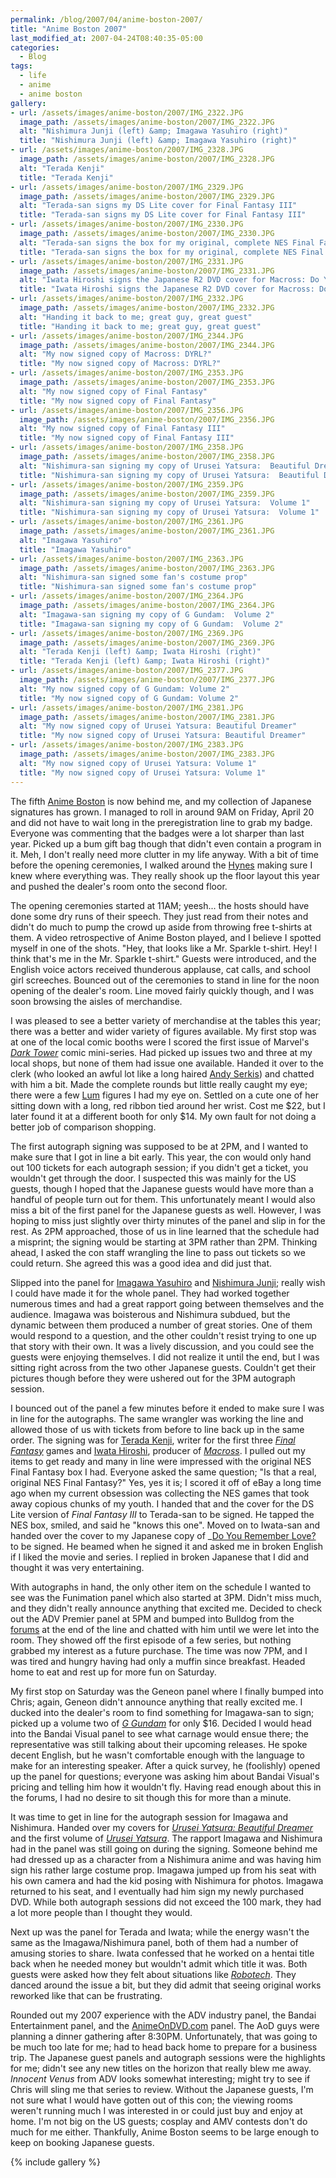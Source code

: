 ```yaml
---
permalink: /blog/2007/04/anime-boston-2007/
title: "Anime Boston 2007"
last_modified_at: 2007-04-24T08:40:35-05:00
categories:
  - Blog
tags:
  - life
  - anime
  - anime boston
gallery:
- url: /assets/images/anime-boston/2007/IMG_2322.JPG
  image_path: /assets/images/anime-boston/2007/IMG_2322.JPG
  alt: "Nishimura Junji (left) &amp; Imagawa Yasuhiro (right)"
  title: "Nishimura Junji (left) &amp; Imagawa Yasuhiro (right)"
- url: /assets/images/anime-boston/2007/IMG_2328.JPG
  image_path: /assets/images/anime-boston/2007/IMG_2328.JPG
  alt: "Terada Kenji"
  title: "Terada Kenji"
- url: /assets/images/anime-boston/2007/IMG_2329.JPG
  image_path: /assets/images/anime-boston/2007/IMG_2329.JPG
  alt: "Terada-san signs my DS Lite cover for Final Fantasy III"
  title: "Terada-san signs my DS Lite cover for Final Fantasy III"
- url: /assets/images/anime-boston/2007/IMG_2330.JPG
  image_path: /assets/images/anime-boston/2007/IMG_2330.JPG
  alt: "Terada-san signs the box for my original, complete NES Final Fantasy"
  title: "Terada-san signs the box for my original, complete NES Final Fantasy"
- url: /assets/images/anime-boston/2007/IMG_2331.JPG
  image_path: /assets/images/anime-boston/2007/IMG_2331.JPG
  alt: "Iwata Hiroshi signs the Japanese R2 DVD cover for Macross: Do You Remember Love?"
  title: "Iwata Hiroshi signs the Japanese R2 DVD cover for Macross: Do You Remember Love?"
- url: /assets/images/anime-boston/2007/IMG_2332.JPG
  image_path: /assets/images/anime-boston/2007/IMG_2332.JPG
  alt: "Handing it back to me; great guy, great guest"
  title: "Handing it back to me; great guy, great guest"
- url: /assets/images/anime-boston/2007/IMG_2344.JPG
  image_path: /assets/images/anime-boston/2007/IMG_2344.JPG
  alt: "My now signed copy of Macross: DYRL?"
  title: "My now signed copy of Macross: DYRL?"
- url: /assets/images/anime-boston/2007/IMG_2353.JPG
  image_path: /assets/images/anime-boston/2007/IMG_2353.JPG
  alt: "My now signed copy of Final Fantasy"
  title: "My now signed copy of Final Fantasy"
- url: /assets/images/anime-boston/2007/IMG_2356.JPG
  image_path: /assets/images/anime-boston/2007/IMG_2356.JPG
  alt: "My now signed copy of Final Fantasy III"
  title: "My now signed copy of Final Fantasy III"
- url: /assets/images/anime-boston/2007/IMG_2358.JPG
  image_path: /assets/images/anime-boston/2007/IMG_2358.JPG
  alt: "Nishimura-san signing my copy of Urusei Yatsura:  Beautiful Dreamer"
  title: "Nishimura-san signing my copy of Urusei Yatsura:  Beautiful Dreamer"
- url: /assets/images/anime-boston/2007/IMG_2359.JPG
  image_path: /assets/images/anime-boston/2007/IMG_2359.JPG
  alt: "Nishimura-san signing my copy of Urusei Yatsura:  Volume 1"
  title: "Nishimura-san signing my copy of Urusei Yatsura:  Volume 1"
- url: /assets/images/anime-boston/2007/IMG_2361.JPG
  image_path: /assets/images/anime-boston/2007/IMG_2361.JPG
  alt: "Imagawa Yasuhiro"
  title: "Imagawa Yasuhiro"
- url: /assets/images/anime-boston/2007/IMG_2363.JPG
  image_path: /assets/images/anime-boston/2007/IMG_2363.JPG
  alt: "Nishimura-san signed some fan's costume prop"
  title: "Nishimura-san signed some fan's costume prop"
- url: /assets/images/anime-boston/2007/IMG_2364.JPG
  image_path: /assets/images/anime-boston/2007/IMG_2364.JPG
  alt: "Imagawa-san signing my copy of G Gundam:  Volume 2"
  title: "Imagawa-san signing my copy of G Gundam:  Volume 2"
- url: /assets/images/anime-boston/2007/IMG_2369.JPG
  image_path: /assets/images/anime-boston/2007/IMG_2369.JPG
  alt: "Terada Kenji (left) &amp; Iwata Hiroshi (right)"
  title: "Terada Kenji (left) &amp; Iwata Hiroshi (right)"
- url: /assets/images/anime-boston/2007/IMG_2377.JPG
  image_path: /assets/images/anime-boston/2007/IMG_2377.JPG
  alt: "My now signed copy of G Gundam: Volume 2"
  title: "My now signed copy of G Gundam: Volume 2"
- url: /assets/images/anime-boston/2007/IMG_2381.JPG
  image_path: /assets/images/anime-boston/2007/IMG_2381.JPG
  alt: "My now signed copy of Urusei Yatsura: Beautiful Dreamer"
  title: "My now signed copy of Urusei Yatsura: Beautiful Dreamer"
- url: /assets/images/anime-boston/2007/IMG_2383.JPG
  image_path: /assets/images/anime-boston/2007/IMG_2383.JPG
  alt: "My now signed copy of Urusei Yatsura: Volume 1"
  title: "My now signed copy of Urusei Yatsura: Volume 1"
---
```


The fifth [Anime Boston](http://www.animeboston.com/) is now behind me, and my collection of Japanese signatures has grown.
I managed to roll in around 9AM on Friday, April 20 and did not have to wait long in the preregistration line to grab my
badge. Everyone was commenting that the badges were a lot sharper than last year. Picked up a bum gift bag though that
didn't even contain a program in it. Meh, I don't really need more clutter in my life anyway. With a bit of time before
the opening ceremonies, I walked around the [Hynes](http://www.mccahome.com/jhcc_dir.html) making sure I knew where
everything was. They really shook up the floor layout this year and pushed the dealer's room onto the second floor.

The opening ceremonies started at 11AM; yeesh... the hosts should have done some dry runs of their speech. They just read
from their notes and didn't do much to pump the crowd up aside from throwing free t-shirts at them. A video retrospective
of Anime Boston played, and I believe I spotted myself in one of the shots. "Hey, that looks like a Mr. Sparkle t-shirt.
Hey!  I think that's me in the Mr. Sparkle t-shirt." Guests were introduced, and the English voice actors received thunderous
applause, cat calls, and school girl screeches. Bounced out of the ceremonies to stand in line for the noon opening of
the dealer's room. Line moved fairly quickly though, and I was soon browsing the aisles of merchandise.

I was pleased to see a better variety of merchandise at the tables this year; there was a better and wider variety of
figures available. My first stop was at one of the local comic booths were I scored the first issue of Marvel's _[Dark Tower](http://en.wikipedia.org/wiki/The_Dark_Tower:_The_Gunslinger_Born)_
comic mini-series. Had picked up issues two and three at my local shops, but none of them had issue one available. Handed
it over to the clerk (who looked an awful lot like a long haired [Andy Serkis](http://www.imdb.com/name/nm0785227/)) and
chatted with him a bit. Made the complete rounds but little really caught my eye; there were a few [Lum](http://en.wikipedia.org/wiki/Lum_Invader)
figures I had my eye on. Settled on a cute one of her sitting down with a long, red ribbon tied around her wrist. Cost me
$22, but I later found it at a different booth for only $14. My own fault for not doing a better job of comparison shopping.

The first autograph signing was supposed to be at 2PM, and I wanted to make sure that I got in line a bit early. This year,
the con would only hand out 100 tickets for each autograph session; if you didn't get a ticket, you wouldn't get through
the door. I suspected this was mainly for the US guests, though I hoped that the Japanese guests would have more than a
handful of people turn out for them. This unfortunately meant I would also miss a bit of the first panel for the Japanese
guests as well. However, I was hoping to miss just slightly over thirty minutes of the panel and slip in for the rest. As
2PM approached, those of us in line learned that the schedule had a misprint; the signing would be starting at 3PM rather
than 2PM. Thinking ahead, I asked the con staff wrangling the line to pass out tickets so we could return. She agreed this
was a good idea and did just that.

Slipped into the panel for [Imagawa Yasuhiro](http://www.animenewsnetwork.com/encyclopedia/people.php?id=341) and
[Nishimura Junji](http://www.animenewsnetwork.com/encyclopedia/people.php?id=58); really wish I could have made it for
the whole panel. They had worked together numerous times and had a great rapport going between themselves and the audience.
Imagawa was boisterous and Nishimura subdued, but the dynamic between them produced a number of great stories. One of them
would respond to a question, and the other couldn't resist trying to one up that story with their own. It was a lively
discussion, and you could see the guests were enjoying themselves. I did not realize it until the end, but I was sitting
right across from the two other Japanese guests. Couldn't get their pictures though before they were ushered out for the
3PM autograph session.

I bounced out of the panel a few minutes before it ended to make sure I was in line for the autographs. The same wrangler
was working the line and allowed those of us with tickets from before to line back up in the same order. The signing was
for [Terada Kenji](http://en.wikipedia.org/wiki/Kenji_Terada), writer for the first three _[Final Fantasy](http://en.wikipedia.org/wiki/Final_fantasy)_
games and [Iwata Hiroshi](http://www.animenewsnetwork.com/encyclopedia/people.php?id=5123), producer of _[Macross](http://en.wikipedia.org/wiki/Macross)_.
I pulled out my items to get ready and many in line were impressed with the original NES Final Fantasy box I had. Everyone
asked the same question; "Is that a real, original NES Final Fantasy?" Yes, yes it is; I scored it off of eBay a long
time ago when my current obsession was collecting the NES games that took away copious chunks of my youth. I handed that
and the cover for the DS Lite version of _Final Fantasy III_ to Terada-san to be signed. He tapped the NES box, smiled,
and said he "knows this one". Moved on to Iwata-san and handed over the cover to my Japanese copy of _[Do You Remember Love?](http://en.wikipedia.org/wiki/The_Super_Dimension_Fortress_Macross:_Do_You_Remember_Love%3F)
to be signed. He beamed when he signed it and asked me in broken English if I liked the movie and series. I replied in
broken Japanese that I did and thought it was very entertaining.

With autographs in hand, the only other item on the schedule I wanted to see was the Funimation panel which also started
at 3PM. Didn't miss much, and they didn't really announce anything that excited me. Decided to check out the ADV Premier
panel at 5PM and bumped into Bulldog from the [forums](http://www.animeondvd.com/forum/) at the end of the line and
chatted with him until we were let into the room. They showed off the first episode of a few series, but nothing grabbed
my interest as a future purchase. The time was now 7PM, and I was tired and hungry having had only a muffin since breakfast.
Headed home to eat and rest up for more fun on Saturday.

My first stop on Saturday was the Geneon panel where I finally bumped into Chris; again, Geneon didn't announce anything
that really excited me. I ducked into the dealer's room to find something for Imagawa-san to sign; picked up a volume two
of _[G Gundam](http://en.wikipedia.org/wiki/G_Gundam)_ for only $16. Decided I would head into the Bandai Visual panel
to see what carnage would ensue there; the representative was still talking about their upcoming releases. He spoke
decent English, but he wasn't comfortable enough with the language to make for an interesting speaker. After a quick
survey, he (foolishly) opened up the panel for questions; everyone was asking him about Bandai Visual's pricing and
telling him how it wouldn't fly. Having read enough about this in the forums, I had no desire to sit though this for more
than a minute.

It was time to get in line for the autograph session for Imagawa and Nishimura. Handed over my covers for _[Urusei Yatsura: Beautiful Dreamer](http://en.wikipedia.org/wiki/Urusei_Yatsura_movies#Beautiful_Dreamer)_
and the first volume of _[Urusei Yatsura](http://en.wikipedia.org/wiki/Urusei_Yatsura)_. The rapport Imagawa and Nishimura
had in the panel was still going on during the signing. Someone behind me had dressed up as a character from a Nishimura
anime and was having him sign his rather large costume prop. Imagawa jumped up from his seat with his own camera and had
the kid posing with Nishimura for photos. Imagawa returned to his seat, and I eventually had him sign my newly purchased
DVD. While both autograph sessions did not exceed the 100 mark, they had a lot more people than I thought they would.

Next up was the panel for Terada and Iwata; while the energy wasn't the same as the Imagawa/Nishimura panel, both of them
had a number of amusing stories to share. Iwata confessed that he worked on a hentai title back when he needed money but
wouldn't admit which title it was. Both guests were asked how they felt about situations like _[Robotech](http://en.wikipedia.org/wiki/Robotech)_.
They danced around the issue a bit, but they did admit that seeing original works reworked like that can be frustrating.

Rounded out my 2007 experience with the ADV industry panel, the Bandai Entertainment panel, and the [AnimeOnDVD.com](http://www.animeondvd.com/)
panel. The AoD guys were planning a dinner gathering after 8:30PM. Unfortunately, that was going to be much too late for
me; had to head back home to prepare for a business trip. The Japanese guest panels and autograph sessions were the
highlights for me; didn't see any new titles on the horizon that really blew me away. _Innocent Venus_ from ADV looks
somewhat interesting; might try to see if Chris will sling me that series to review. Without the Japanese guests, I'm not
sure what I would have gotten out of this con; the viewing rooms weren't running much I was interested in or could just
buy and enjoy at home. I'm not big on the US guests; cosplay and AMV contests don't do much for me either. Thankfully,
Anime Boston seems to be large enough to keep on booking Japanese guests.

{% include gallery %}